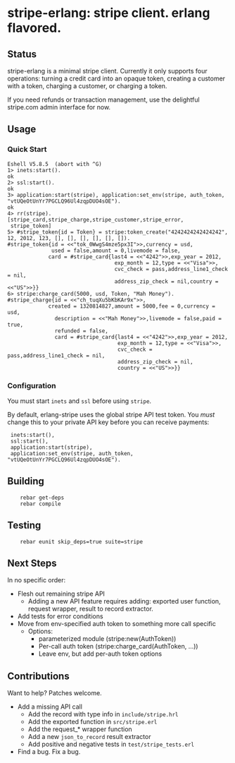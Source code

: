 stripe-erlang: stripe client.  erlang flavored.
===============================================

Status
------
stripe-erlang is a minimal stripe client.  Currently it only supports four
operations: turning a credit card into an opaque token, creating a
customer with a token, charging a customer, or charging a token.

If you need refunds or transaction management, use the delightful stripe.com
admin interface for now.

Usage
-----
### Quick Start
    Eshell V5.8.5  (abort with ^G)
    1> inets:start().
    ok
    2> ssl:start().
    ok
    3> application:start(stripe), application:set_env(stripe, auth_token, "vtUQeOtUnYr7PGCLQ96Ul4zqpDUO4sOE").
    ok
    4> rr(stripe).
    [stripe_card,stripe_charge,stripe_customer,stripe_error,
     stripe_token]
    5> #stripe_token{id = Token} = stripe:token_create("4242424242424242", 12, 2012, 123, [], [], [], [], [], []).
    #stripe_token{id = <<"tok_0WwgS4mze5px3I">>,currency = usd,
                  used = false,amount = 0,livemode = false,
                 card = #stripe_card{last4 = <<"4242">>,exp_year = 2012,
                                      exp_month = 12,type = <<"Visa">>,
                                      cvc_check = pass,address_line1_check = nil,
                                      address_zip_check = nil,country = <<"US">>}}
    6> stripe:charge_card(5000, usd, Token, "Mah Money").
    #stripe_charge{id = <<"ch_tuqXu5bKbKAr9x">>,
                 created = 1320814827,amount = 5000,fee = 0,currency = usd,
                   description = <<"Mah Money">>,livemode = false,paid = true,
                   refunded = false,
                   card = #stripe_card{last4 = <<"4242">>,exp_year = 2012,
                                       exp_month = 12,type = <<"Visa">>,
                                       cvc_check = pass,address_line1_check = nil,
                                       address_zip_check = nil,
                                       country = <<"US">>}}
### Configuration
You must start `inets` and `ssl` before using `stripe`.

By default, erlang-stripe uses the global stripe API test token.
You *must* change this to your private API key before you can receive payments:

     inets:start(),
     ssl:start(),
     application:start(stripe),
     application:set_env(stripe, auth_token, "vtUQeOtUnYr7PGCLQ96Ul4zqpDUO4sOE").

Building
--------
        rebar get-deps
        rebar compile

Testing
-------
        rebar eunit skip_deps=true suite=stripe

Next Steps
----------
In no specific order:

* Flesh out remaining stripe API
  * Adding a new API feature requires adding: exported user function, request wrapper, result to record extractor.
* Add tests for error conditions
* Move from env-specified auth token to something more call specific
  * Options:
    * parameterized module (stripe:new(AuthToken))
    * Per-call auth token (stripe:charge_card(AuthToken, ...))
    * Leave env, but add per-auth token options

Contributions
-------------
Want to help?  Patches welcome.

* Add a missing API call
  * Add the record with type info in `include/stripe.hrl`
  * Add the exported function in `src/stripe.erl`
  * Add the request_* wrapper function
  * Add a new `json_to_record` result extractor
  * Add positive and negative tests in `test/stripe_tests.erl`
* Find a bug.  Fix a bug.
